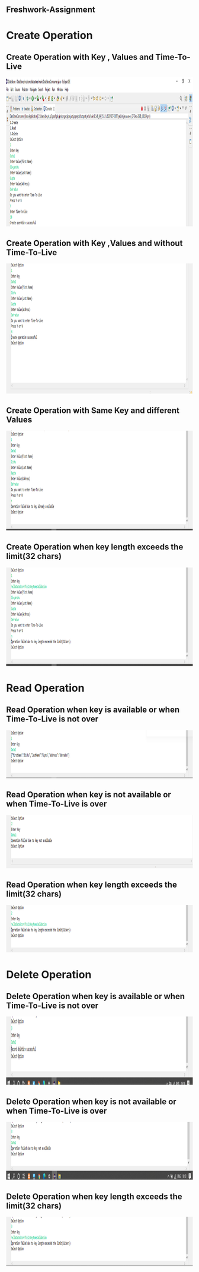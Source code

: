 ## Freshwork-Assignment

# Create Operation

## Create Operation with Key , Values and Time-To-Live 

<img src = "/Unit_Test_Output/CreatewithTimetolive.PNG" width="1358" height="402"/> 


## Create Operation with Key ,Values and without Time-To-Live 

<img src = "/Unit_Test_Output/CreatwWithoutTimetolive.PNG" width="1366" height="351"/> 

## Create Operation with Same Key and different Values 

<img src = "/Unit_Test_Output/Createwhensamekey.PNG" width="1365" height="269"/> 

## Create Operation when key length exceeds the limit(32 chars)

<img src = "/Unit_Test_Output/Createwhenkeylengthexceeds.PNG" width="1366" height="266"/> 

# Read Operation
## Read Operation when key is available or when  Time-To-Live is not over

<img src = "/Unit_Test_Output/ReadKeywithouttimetolive.PNG" width="1366" height="129"/> 

## Read Operation when key is not available or when  Time-To-Live is over

<img src = "/Unit_Test_Output/ReadKeywithtimetolive.PNG" width="1318" height="143"/> 

## Read Operation when key length exceeds the limit(32 chars)

<img src = "/Unit_Test_Output/Readwhenkeylengthexceeds.PNG" width="1368" height="128"/> 

# Delete Operation

## Delete Operation when key is available or when  Time-To-Live is not over

<img src = "/Unit_Test_Output/DeleteWhenKeyisavailable.PNG" width="1214" height="184"/> 

## Delete Operation when key is not available or when  Time-To-Live is over

<img src = "/Unit_Test_Output/Deletewhentimetoliveisover.PNG" width="1355" height="156"/> 

## Delete Operation when key length exceeds the limit(32 chars)

<img src = "/Unit_Test_Output/Deletewhebkeylengthexceeds.PNG" width="1366" height="133"/> 
